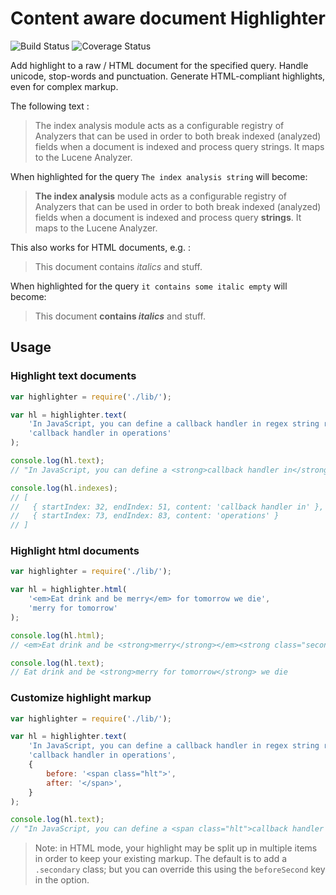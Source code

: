 Content aware document Highlighter
=======================
![Build Status](https://travis-ci.org/Neamar/document-highlighter.png)
![Coverage Status](https://coveralls.io/repos/Neamar/document-highlighter/badge.png?branch=master)

Add highlight to a raw / HTML document for the specified query. Handle unicode, stop-words and punctuation.
Generate HTML-compliant highlights, even for complex markup.

The following text :

> The index analysis module acts as a configurable registry of Analyzers that can be used in order to both break indexed (analyzed) fields when a document is indexed and process query strings. It maps to the Lucene Analyzer.

When highlighted for the query `The index analysis string` will become:

> **The index analysis** module acts as a configurable registry of Analyzers that can be used in order to both break indexed (analyzed) fields when a document is indexed and process query **strings**. It maps to the Lucene Analyzer.

This also works for HTML documents, e.g. :

> This document contains _italics_ and stuff.

When highlighted for the query `it contains some italic empty` will become:
> This document **contains _italics_** and stuff.

## Usage
### Highlight text documents
```javascript
var highlighter = require('./lib/');

var hl = highlighter.text(
    'In JavaScript, you can define a callback handler in regex string replace operations',
    'callback handler in operations'
);

console.log(hl.text);
// "In JavaScript, you can define a <strong>callback handler in</strong> regex string replace <strong>operations</strong>"

console.log(hl.indexes);
// [
//   { startIndex: 32, endIndex: 51, content: 'callback handler in' },
//   { startIndex: 73, endIndex: 83, content: 'operations' } 
// ]
```

### Highlight html documents
```javascript
var highlighter = require('./lib/');

var hl = highlighter.html(
    '<em>Eat drink and be merry</em> for tomorrow we die',
    'merry for tomorrow'
);

console.log(hl.html);
// <em>Eat drink and be <strong>merry</strong></em><strong class="secondary"> for tomorrow</strong> we die

console.log(hl.text);
// Eat drink and be <strong>merry for tomorrow</strong> we die
```

### Customize highlight markup
```javascript
var highlighter = require('./lib/');

var hl = highlighter.text(
    'In JavaScript, you can define a callback handler in regex string replace operations',
    'callback handler in operations',
    {
        before: '<span class="hlt">',
        after: '</span>',
    }
);

console.log(hl.text);
// "In JavaScript, you can define a <span class="hlt">callback handler in</span> regex string replace <span class="hlt">operations</span>"
```

> Note: in HTML mode, your highlight may be split up in multiple items in order to keep your existing markup. The default is to add a `.secondary` class; but you can override this using the `beforeSecond` key in the option.
